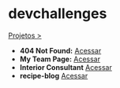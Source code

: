 # devchallenges
 [Projetos >](https://josimarmg.github.io/devchallenges/)

 - **404 Not Found:** [Acessar](https://josimarmg.github.io/devchallenges/page-404-not-found/index.html)
 - **My Team Page:** [Acessar](https://josimarmg.github.io/devchallenges/my-team-page-master/index.html)
 - **Interior Consultant** [Acessar](https://josimarmg.github.io/devchallenges/interior-consultant-master/index.html)
 - **recipe-blog** [Acessar](https://josimarmg.github.io/devchallenges/recipe-blog/index.html)
